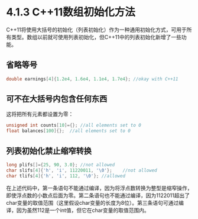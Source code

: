 # 4.1.3 C++11数组初始化方法

C++11将使用大括号的初始化（列表初始化）作为一种通用初始化方式，可用于所有类型。数组以前就可使用列表初始化，但C++11中的列表初始化新增了一些功能。

## 省略等号

```C++
double earnings[4]{1.2e4, 1.6e4, 1.1e4, 1.7e4};	//okay with C++11
```

## 可不在大括号内包含任何东西

这将把所有元素都设置为零：

```C++
unsigned int counts[10]={};	//all elements set to 0
float balances[100]{};	//all elements set to 0
```

## 列表初始化禁止缩窄转换

```C++
long plifs[]={25, 90, 3.0};	//not allowed
char slifs[4]{'h', 'i', 11220011, '\0'};	//not allowed
char tlifs[4]{'h', 'i', 112, '\0'};	//allowed
```

在上述代码中，第一条语句不能通过编译，因为将浮点数转换为整型是缩窄操作，即使浮点数的小数点后面为零。第二条语句也不能通过编译，因为1122011超出了char变量的取值范围（这里假设char变量的长度为8位）。第三条语句可通过编译，因为虽然112是一个int值，但它在char变量的取值范围内。
